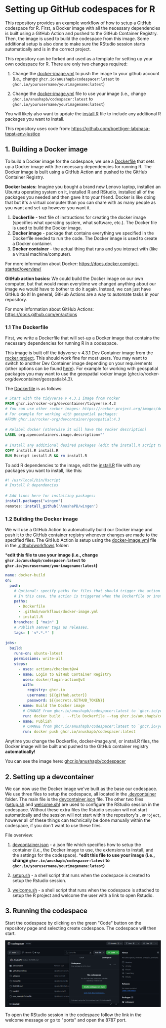 # Setting up GitHub codespaces for R

This repository provides an example workflow of how to setup a GitHub codespace for R. First, a Docker image with all the necessary dependencies is built using a GitHub Action and pushed to the GitHub Container Registry. Then, the image is used to build the codespace from this image. Some additional setup is also done to make sure the RStudio session starts automatically and is in the correct project.

This repository can be forked and used as a template for setting up your own codespace for R. There are only two  changes required:
1. Change the [docker-image.yml](.github/workflows/docker-image.yml) to push the image to your github account (i.e., change `ghcr.io/anushapb/codespacer:latest` to `ghcr.io/yourusername/yourimagename:latest`)

2. Change the [docker-image.yml](.github/workflows/docker-image.yml) file to use your image (i.e., change `ghcr.io/anushapb/codespacer:latest` to `ghcr.io/yourusername/yourimagename:latest`)

You will likely also want to update the [install.R](install.R) file to include any additional R packages you want to install.

This repository uses code from: https://github.com/boettiger-lab/nasa-topst-env-justice

## 1. Building a Docker image

To build a Docker image for the codespace, we use a [Dockerfile](Dockerfile) that sets up a Docker image with the necessary dependencies for running R. The Docker image is built using a GitHub Action and pushed to the GitHub Container Registry. 

**Docker basics:**  Imagine you bought a brand new Lenovo laptop, installed an Ubuntu operating system on it, installed R and RStudio, installed all of the packages you needed and then gave it to your friend. Docker is like doing that but it's a virtual computer than you can share with as many people as you want and set-up however you want it.
1. **Dockerfile** - text file of instructions for creating the docker image (specifies what operating system, what software, etc.). The Docker file is used to build the Docker image.
2. **Docker image** - package that contains everything we specified in the Dockerfile needed to run the code. The Docker image is used to create a Docker container.
3. **Docker container** - the actual thing that runs and you interact with (like a virtual machine/computer).

For more information about Docker: https://docs.docker.com/get-started/overview/

**GitHub action basics:** We could build the Docker image on our own computer, but that would mean everytime we changed anything about our image we would have to bother to do it again. Instead, we can just have GitHub do it! In general, GitHub Actions are a way to automate tasks in your repository.

For more information about GitHub Actions: https://docs.github.com/en/actions

### 1.1 The Dockerfile

First, we write a Dockerfile that will set-up a Docker image that contains the necessary dependencies for running R in a codespace. 

This image is built off the tidyverse v 4.3.1 Dev Container image from the [rocker project](https://rocker-project.org/). This should work fine for most users. You may want to switch to another Dev Container image depending on your requirements (other options can be found [here](https://rocker-project.org/images/devcontainer/images.html)). For example for working with geospatial packages you may want to use the geospatial rocker image (ghcr.io/rocker-org/devcontainer/geospatial:4.3).

The [Dockerfile](Dockerfile) is as follows:

```Dockerfile
# Start with the tidyverse v 4.3.1 image from rocker
FROM ghcr.io/rocker-org/devcontainer/tidyverse:4.3
# You can use other rocker images: https://rocker-project.org/images/devcontainer/images.html
# For example for working with geospatial packages:
#FROM ghcr.io/rocker-org/devcontainer/geospatial:4.3

# Relabel docker (otherwise it will have the rocker description)
LABEL org.opencontainers.image.description=""

# Install any additional desired packages (edit the install.R script to add packages)
COPY install.R install.R
RUN Rscript install.R && rm install.R
```

To add R dependencies to the image, edit the [install.R](install.R) file with any packages you want to install, like this:

```r
#! /usr/local/bin/Rscript
# Install R dependencies

# Add lines here for installing packages:
install.packages("wingen")
remotes::install_github('AnushaPB/wingen')
```

### 1.2 Building the Docker image

We will use a GitHub Action to automatically build our Docker image and push it to the GitHub container registry whenever changes are made to the specified files. The GitHub Action is setup using the [docker-image.yml](.github/workflows/docker-image.yml) file in the [.github/workflows](.github/workflows) folder:

***edit this file to use your image (i.e., change `ghcr.io/anushapb/codespacer:latest` to `ghcr.io/yourusername/yourimagename:latest`)**

```yaml
name: docker-build
on:
  push:
    # Optional: specify paths for files that should trigger the action if changed 
    # In this case, the action is triggered when the Dockerfile or install.R are changed
    paths:
      - Dockerfile
      - .github/workflows/docker-image.yml
      - install.R
    branches: [ "main" ]
    # Publish semver tags as releases.
    tags: [ 'v*.*.*' ]

jobs:
  build:
    runs-on: ubuntu-latest
    permissions: write-all
    steps:
      - uses: actions/checkout@v4
      - name: Login to GitHub Container Registry
        uses: docker/login-action@v3
        with:
          registry: ghcr.io
          username: ${{github.actor}}
          password: ${{secrets.GITHUB_TOKEN}}
      - name: Build the Docker image
        # CHANGE from ghcr.io/anushapb/codespacer:latest to `ghcr.io/yourusername/yourimagename:latest`
        run: docker build . --file Dockerfile --tag ghcr.io/anushapb/codespacer:latest
      - name: Publish
        # CHANGE from ghcr.io/anushapb/codespacer:latest to `ghcr.io/yourusername/yourimagename:latest`
        run: docker push ghcr.io/anushapb/codespacer:latest
```

Anytime you change the Dockerfile, docker-image.yml, or install.R files, the Docker image will be built and pushed to the GitHub container registry **automatically!**

You can see the image here: [ghcr.io/anushapb/codespacer](https://github.com/AnushaPB/codespacer/pkgs/container/codespacer)

## 2. Setting up a devcontainer

We can now use the Docker image we've built as the base our codespace. We use three files to setup the codespace, all located in the [.devcontainer](.devcontainer/) folder.  The main file is the [devcontainer.json](.devcontainer/devcontainer.json) file. The other two files ([setup.sh](.devcontainer/setup.sh) and [welcome.sh](.devcontainer/welcome.sh)) are used to configure the RStudio session in the codespace. Without these extra files the Rstudio session will not start automatically and the session will not start within the repository's `.RProject`, however all of these things can technically be done manually within the codespace, if you don't want to use these files.

File overview:

1. [devcontainer.json](.devcontainer/devcontainer.json) - a json file which specifies how to setup the container (i.e., the Docker image to use, the extensions to install, and the settings for the codespace). 
***edit this file to use your image (i.e., change `ghcr.io/anushapb/codespacer:latest` to `ghcr.io/yourusername/yourimagename:latest`)**

1. [setup.sh](.devcontainer/setup.sh) - a shell script that runs when the codespace is created to setup the Rstudio session.

2. [welcome.sh](.devcontainer/welcome.sh) - a shell script that runs when the codespace is attached to setup the R project and welcome the user with a link to open Rstudio.

## 3. Running the codespace

Start the codespace by clicking on the green "Code" button on the repository page and selecting create codespace. The codespace will then start. 

![start codespace](start_codespace.png)

To open the RStudio session in the codespace follow the link in the welcome message or go to "ports" and open the 8787 port.